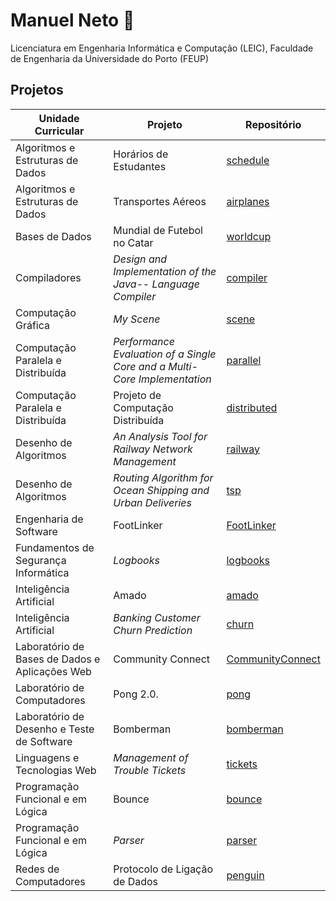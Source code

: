 # Manuel Neto 👋

Licenciatura em Engenharia Informática e Computação (LEIC), Faculdade de Engenharia da Universidade do Porto (FEUP)

## Projetos

| Unidade Curricular | Projeto | Repositório |
| ------------------ | ------- | ----------- |
| Algoritmos e Estruturas de Dados | Horários de Estudantes | [schedule](https://github.com/manelneto/schedule) |
| Algoritmos e Estruturas de Dados | Transportes Aéreos | [airplanes](https://github.com/manelneto/airplanes) |
| Bases de Dados | Mundial de Futebol no Catar | [worldcup](https://github.com/manelneto/worldcup) |
| Compiladores | *Design and Implementation of the Java-- Language Compiler* | [compiler](https://github.com/manelneto/compiler) |
| Computação Gráfica | *My Scene* | [scene](https://github.com/manelneto/scene) |
| Computação Paralela e Distribuída | *Performance Evaluation of a Single Core and a Multi-Core Implementation* | [parallel](https://github.com/manelneto/parallel) |
| Computação Paralela e Distribuída | Projeto de Computação Distribuída | [distributed](https://github.com/manelneto/distributed) |
| Desenho de Algoritmos | *An Analysis Tool for Railway Network Management* | [railway](https://github.com/manelneto/railway) |
| Desenho de Algoritmos | *Routing Algorithm for Ocean Shipping and Urban Deliveries* | [tsp](https://github.com/manelneto/tsp) |
| Engenharia de Software | FootLinker | [FootLinker](https://github.com/manelneto/FootLinker) |
| Fundamentos de Segurança Informática | *Logbooks* | [logbooks](https://github.com/manelneto/logbooks) |
| Inteligência Artificial | Amado | [amado](https://github.com/manelneto/amado) |
| Inteligência Artificial | *Banking Customer Churn Prediction* | [churn](https://github.com/manelneto/churn) |
| Laboratório de Bases de Dados e Aplicações Web | Community Connect | [CommunityConnect](https://github.com/manelneto/CommunityConnect) |
| Laboratório de Computadores | Pong 2.0. | [pong](https://github.com/manelneto/pong) |
| Laboratório de Desenho e Teste de Software | Bomberman | [bomberman](https://github.com/manelneto/bomberman) |
| Linguagens e Tecnologias Web | *Management of Trouble Tickets* | [tickets](https://github.com/manelneto/tickets) |
| Programação Funcional e em Lógica | Bounce | [bounce](https://github.com/manelneto/bounce) |
| Programação Funcional e em Lógica | *Parser* | [parser](https://github.com/manelneto/parser) |
| Redes de Computadores | Protocolo de Ligação de Dados | [penguin](https://github.com/manelneto/penguin) |
